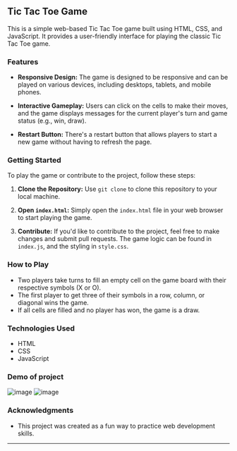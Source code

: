 

## Tic Tac Toe Game

This is a simple web-based Tic Tac Toe game built using HTML, CSS, and JavaScript. It provides a user-friendly interface for playing the classic Tic Tac Toe game.

### Features

- **Responsive Design:** The game is designed to be responsive and can be played on various devices, including desktops, tablets, and mobile phones.

- **Interactive Gameplay:** Users can click on the cells to make their moves, and the game displays messages for the current player's turn and game status (e.g., win, draw).

- **Restart Button:** There's a restart button that allows players to start a new game without having to refresh the page.

### Getting Started

To play the game or contribute to the project, follow these steps:

1. **Clone the Repository:** Use `git clone` to clone this repository to your local machine.

2. **Open `index.html`:** Simply open the `index.html` file in your web browser to start playing the game.

3. **Contribute:** If you'd like to contribute to the project, feel free to make changes and submit pull requests. The game logic can be found in `index.js`, and the styling in `style.css`.

### How to Play

- Two players take turns to fill an empty cell on the game board with their respective symbols (X or O).
- The first player to get three of their symbols in a row, column, or diagonal wins the game.
- If all cells are filled and no player has won, the game is a draw.

### Technologies Used

- HTML
- CSS
- JavaScript

### Demo of project
![image](https://github.com/Niltiwari7/tic-tac-toe/assets/93751356/27b8f057-93bc-4a10-82be-cad96b7face5)
![image](https://github.com/Niltiwari7/tic-tac-toe/assets/93751356/f5efe766-011e-4e0e-88c9-8e5fcc589785)

### Acknowledgments

- This project was created as a fun way to practice web development skills.

---


